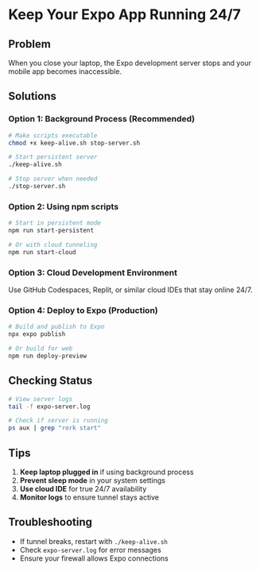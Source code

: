 # Keep Your Expo App Running 24/7

## Problem
When you close your laptop, the Expo development server stops and your mobile app becomes inaccessible.

## Solutions

### Option 1: Background Process (Recommended)
```bash
# Make scripts executable
chmod +x keep-alive.sh stop-server.sh

# Start persistent server
./keep-alive.sh

# Stop server when needed
./stop-server.sh
```

### Option 2: Using npm scripts
```bash
# Start in persistent mode
npm run start-persistent

# Or with cloud tunneling
npm run start-cloud
```

### Option 3: Cloud Development Environment
Use GitHub Codespaces, Replit, or similar cloud IDEs that stay online 24/7.

### Option 4: Deploy to Expo (Production)
```bash
# Build and publish to Expo
npx expo publish

# Or build for web
npm run deploy-preview
```

## Checking Status
```bash
# View server logs
tail -f expo-server.log

# Check if server is running
ps aux | grep "rork start"
```

## Tips
1. **Keep laptop plugged in** if using background process
2. **Prevent sleep mode** in your system settings
3. **Use cloud IDE** for true 24/7 availability
4. **Monitor logs** to ensure tunnel stays active

## Troubleshooting
- If tunnel breaks, restart with `./keep-alive.sh`
- Check `expo-server.log` for error messages
- Ensure your firewall allows Expo connections